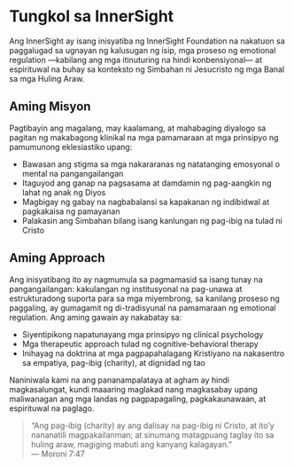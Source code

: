 # Tungkol sa InnerSight
<!-- i18n: naka-sync sa docs/es/about/index.md (Okt 2025). -->

Ang InnerSight ay isang inisyatiba ng InnerSight Foundation na nakatuon sa paggalugad sa ugnayan ng kalusugan ng isip, mga proseso ng emotional regulation —kabilang ang mga itinuturing na hindi konbensiyonal— at espirituwal na buhay sa konteksto ng Simbahan ni Jesucristo ng mga Banal sa mga Huling Araw.

## Aming Misyon

Pagtibayin ang magalang, may kaalamang, at mahabaging diyalogo sa pagitan ng makabagong klinikal na mga pamamaraan at mga prinsipyo ng pamumunong eklesiastiko upang:

- Bawasan ang stigma sa mga nakararanas ng natatanging emosyonal o mental na pangangailangan  
- Itaguyod ang ganap na pagsasama at damdamin ng pag-aangkin ng lahat ng anak ng Diyos  
- Magbigay ng gabay na nagbabalansi sa kapakanan ng indibidwal at pagkakaisa ng pamayanan  
- Palakasin ang Simbahan bilang isang kanlungan ng pag-ibig na tulad ni Cristo  

## Aming Approach

Ang inisyatibang ito ay nagmumula sa pagmamasid sa isang tunay na pangangailangan: kakulangan ng institusyonal na pag-unawa at estrukturadong suporta para sa mga miyembrong, sa kanilang proseso ng paggaling, ay gumagamit ng di-tradisyunal na pamamaraan ng emotional regulation. Ang aming gawain ay nakabatay sa:

- Siyentipikong napatunayang mga prinsipyo ng clinical psychology  
- Mga therapeutic approach tulad ng cognitive-behavioral therapy  
- Inihayag na doktrina at mga pagpapahalagang Kristiyano na nakasentro sa empatiya, pag-ibig (charity), at dignidad ng tao  

Naniniwala kami na ang pananampalataya at agham ay hindi magkasalungat, kundi maaaring maglakad nang magkasabay upang maliwanagan ang mga landas ng pagpapagaling, pagkakaunawaan, at espirituwal na paglago.

> “Ang pag-ibig (charity) ay ang dalisay na pag-ibig ni Cristo, at ito’y nananatili magpakailanman; at sinumang matagpuang taglay ito sa huling araw, magiging mabuti ang kanyang kalagayan.”  
> — Moroni 7:47


